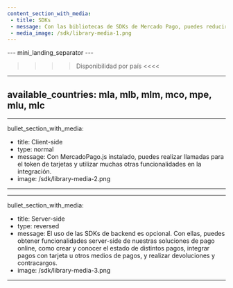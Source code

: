 ```yaml
---
content_section_with_media: 
 - title: SDKs
 - message: Con las bibliotecas de SDKs de Mercado Pago, puedes reducir el tiempo de integración client-side y server-side.
 - media_image: /sdk/library-media-1.png
---
```

--- mini_landing_separator ---

>>>> Disponibilidad por país <<<<
---
available_countries: mla, mlb, mlm, mco, mpe, mlu, mlc
---

---
bullet_section_with_media: 
 - title: Client-side
 - type: normal
 - message: Con MercadoPago.js instalado, puedes realizar llamadas para el token de tarjetas y utilizar muchas otras funcionalidades en la integración. 
 - image: /sdk/library-media-2.png
---

---
bullet_section_with_media: 
 - title: Server-side
 - type: reversed
 - message: El uso de las SDKs de backend es opcional. Con ellas, puedes obtener funcionalidades server-side de nuestras soluciones de pago online, como crear y conocer el estado de distintos pagos, integrar pagos con tarjeta u otros medios de pagos, y realizar devoluciones y contracargos.
 - image: /sdk/library-media-3.png
---

